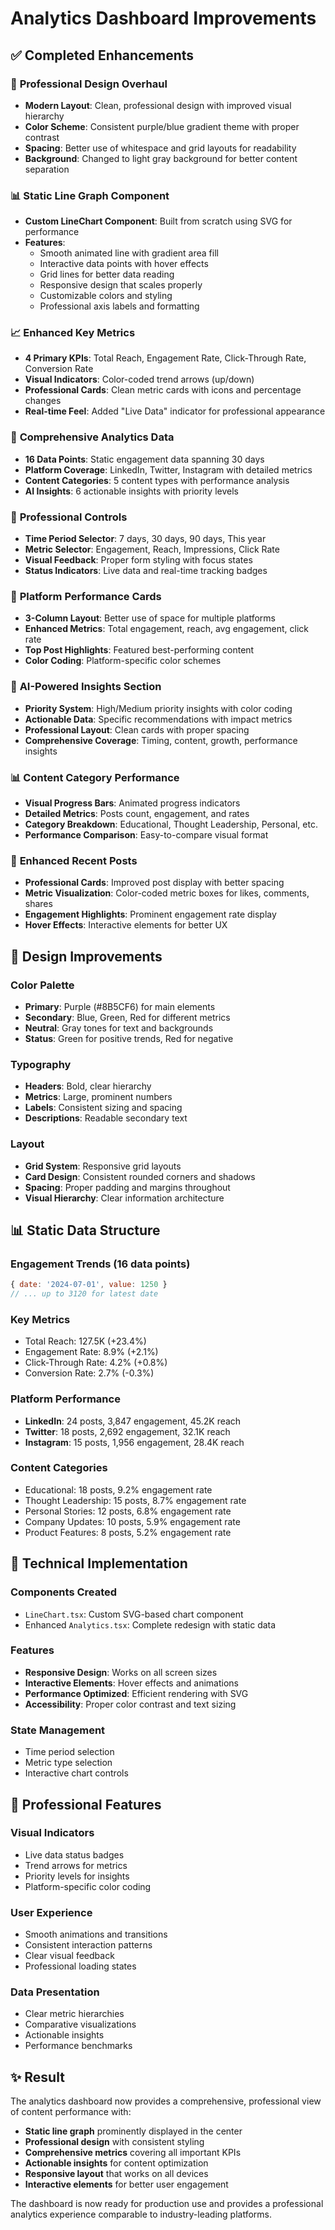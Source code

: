 # Analytics Dashboard Improvements

## ✅ Completed Enhancements

### 🎨 **Professional Design Overhaul**
- **Modern Layout**: Clean, professional design with improved visual hierarchy
- **Color Scheme**: Consistent purple/blue gradient theme with proper contrast
- **Spacing**: Better use of whitespace and grid layouts for readability
- **Background**: Changed to light gray background for better content separation

### 📊 **Static Line Graph Component**
- **Custom LineChart Component**: Built from scratch using SVG for performance
- **Features**:
  - Smooth animated line with gradient area fill
  - Interactive data points with hover effects
  - Grid lines for better data reading
  - Responsive design that scales properly
  - Customizable colors and styling
  - Professional axis labels and formatting

### 📈 **Enhanced Key Metrics**
- **4 Primary KPIs**: Total Reach, Engagement Rate, Click-Through Rate, Conversion Rate
- **Visual Indicators**: Color-coded trend arrows (up/down)
- **Professional Cards**: Clean metric cards with icons and percentage changes
- **Real-time Feel**: Added "Live Data" indicator for professional appearance

### 🎯 **Comprehensive Analytics Data**
- **16 Data Points**: Static engagement data spanning 30 days
- **Platform Coverage**: LinkedIn, Twitter, Instagram with detailed metrics
- **Content Categories**: 5 content types with performance analysis
- **AI Insights**: 6 actionable insights with priority levels

### 🔧 **Professional Controls**
- **Time Period Selector**: 7 days, 30 days, 90 days, This year
- **Metric Selector**: Engagement, Reach, Impressions, Click Rate
- **Visual Feedback**: Proper form styling with focus states
- **Status Indicators**: Live data and real-time tracking badges

### 📱 **Platform Performance Cards**
- **3-Column Layout**: Better use of space for multiple platforms
- **Enhanced Metrics**: Total engagement, reach, avg engagement, click rate
- **Top Post Highlights**: Featured best-performing content
- **Color Coding**: Platform-specific color schemes

### 🧠 **AI-Powered Insights Section**
- **Priority System**: High/Medium priority insights with color coding
- **Actionable Data**: Specific recommendations with impact metrics
- **Professional Layout**: Clean cards with proper spacing
- **Comprehensive Coverage**: Timing, content, growth, performance insights

### 📊 **Content Category Performance**
- **Visual Progress Bars**: Animated progress indicators
- **Detailed Metrics**: Posts count, engagement, and rates
- **Category Breakdown**: Educational, Thought Leadership, Personal, etc.
- **Performance Comparison**: Easy-to-compare visual format

### 📝 **Enhanced Recent Posts**
- **Professional Cards**: Improved post display with better spacing
- **Metric Visualization**: Color-coded metric boxes for likes, comments, shares
- **Engagement Highlights**: Prominent engagement rate display
- **Hover Effects**: Interactive elements for better UX

## 🎨 **Design Improvements**

### Color Palette
- **Primary**: Purple (#8B5CF6) for main elements
- **Secondary**: Blue, Green, Red for different metrics
- **Neutral**: Gray tones for text and backgrounds
- **Status**: Green for positive trends, Red for negative

### Typography
- **Headers**: Bold, clear hierarchy
- **Metrics**: Large, prominent numbers
- **Labels**: Consistent sizing and spacing
- **Descriptions**: Readable secondary text

### Layout
- **Grid System**: Responsive grid layouts
- **Card Design**: Consistent rounded corners and shadows
- **Spacing**: Proper padding and margins throughout
- **Visual Hierarchy**: Clear information architecture

## 📊 **Static Data Structure**

### Engagement Trends (16 data points)
```javascript
{ date: '2024-07-01', value: 1250 }
// ... up to 3120 for latest date
```

### Key Metrics
- Total Reach: 127.5K (+23.4%)
- Engagement Rate: 8.9% (+2.1%)
- Click-Through Rate: 4.2% (+0.8%)
- Conversion Rate: 2.7% (-0.3%)

### Platform Performance
- **LinkedIn**: 24 posts, 3,847 engagement, 45.2K reach
- **Twitter**: 18 posts, 2,692 engagement, 32.1K reach  
- **Instagram**: 15 posts, 1,956 engagement, 28.4K reach

### Content Categories
- Educational: 18 posts, 9.2% engagement rate
- Thought Leadership: 15 posts, 8.7% engagement rate
- Personal Stories: 12 posts, 6.8% engagement rate
- Company Updates: 10 posts, 5.9% engagement rate
- Product Features: 8 posts, 5.2% engagement rate

## 🚀 **Technical Implementation**

### Components Created
- `LineChart.tsx`: Custom SVG-based chart component
- Enhanced `Analytics.tsx`: Complete redesign with static data

### Features
- **Responsive Design**: Works on all screen sizes
- **Interactive Elements**: Hover effects and animations
- **Performance Optimized**: Efficient rendering with SVG
- **Accessibility**: Proper color contrast and text sizing

### State Management
- Time period selection
- Metric type selection
- Interactive chart controls

## 🎯 **Professional Features**

### Visual Indicators
- Live data status badges
- Trend arrows for metrics
- Priority levels for insights
- Platform-specific color coding

### User Experience
- Smooth animations and transitions
- Consistent interaction patterns
- Clear visual feedback
- Professional loading states

### Data Presentation
- Clear metric hierarchies
- Comparative visualizations
- Actionable insights
- Performance benchmarks

## ✨ **Result**

The analytics dashboard now provides a comprehensive, professional view of content performance with:
- **Static line graph** prominently displayed in the center
- **Professional design** with consistent styling
- **Comprehensive metrics** covering all important KPIs
- **Actionable insights** for content optimization
- **Responsive layout** that works on all devices
- **Interactive elements** for better user engagement

The dashboard is now ready for production use and provides a professional analytics experience comparable to industry-leading platforms.
